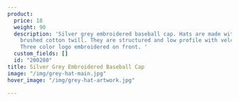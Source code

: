 ```yaml
---
product:
  price: 18
  weight: 90
  description: 'Silver grey embroidered baseball cap. Hats are made with high quality
    brushed cotton twill. They are structured and low profile with velcro closure.
    Three color logo embroidered on front. '
  custom_fields: []
  id: "200280"
title: Silver Grey Embroidered Baseball Cap
image: "/img/grey-hat-main.jpg"
hover_image: "/img/grey-hat-artwork.jpg"

---
```

